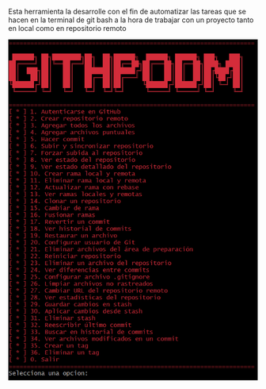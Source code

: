Esta herramienta la desarrolle con el fin de automatizar las tareas que se hacen en la terminal de git bash a la hora de trabajar con un proyecto tanto en local como en repositorio remoto


![Vista principal](vistaDeMenu.png)
